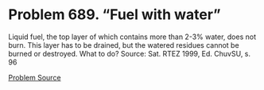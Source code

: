 # Problem 689. “Fuel with water”

Liquid fuel, the top layer of which contains more than 2-3% water, does not burn. This layer has to be drained, but the watered residues cannot be burned or destroyed. What to do? Source: Sat. RTEZ 1999, Ed. ChuvSU, s. 96

[Problem Source](https://www.trizland.ru/tasks/5318/)